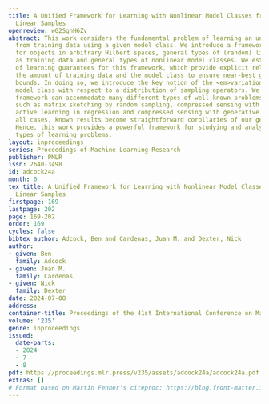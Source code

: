 ```yaml
---
title: A Unified Framework for Learning with Nonlinear Model Classes from Arbitrary
  Linear Samples
openreview: wG2SgnH6Zv
abstract: This work considers the fundamental problem of learning an unknown object
  from training data using a given model class. We introduce a framework that allows
  for objects in arbitrary Hilbert spaces, general types of (random) linear measurements
  as training data and general types of nonlinear model classes. We establish a series
  of learning guarantees for this framework, which provide explicit relations between
  the amount of training data and the model class to ensure near-best generalization
  bounds. In doing so, we introduce the key notion of the <em>variation</em> of a
  model class with respect to a distribution of sampling operators. We show that this
  framework can accommodate many different types of well-known problems of interest,
  such as matrix sketching by random sampling, compressed sensing with isotropic vectors,
  active learning in regression and compressed sensing with generative models. In
  all cases, known results become straightforward corollaries of our general theory.
  Hence, this work provides a powerful framework for studying and analyzing many different
  types of learning problems.
layout: inproceedings
series: Proceedings of Machine Learning Research
publisher: PMLR
issn: 2640-3498
id: adcock24a
month: 0
tex_title: A Unified Framework for Learning with Nonlinear Model Classes from Arbitrary
  Linear Samples
firstpage: 169
lastpage: 202
page: 169-202
order: 169
cycles: false
bibtex_author: Adcock, Ben and Cardenas, Juan M. and Dexter, Nick
author:
- given: Ben
  family: Adcock
- given: Juan M.
  family: Cardenas
- given: Nick
  family: Dexter
date: 2024-07-08
address:
container-title: Proceedings of the 41st International Conference on Machine Learning
volume: '235'
genre: inproceedings
issued:
  date-parts:
  - 2024
  - 7
  - 8
pdf: https://proceedings.mlr.press/v235/assets/adcock24a/adcock24a.pdf
extras: []
# Format based on Martin Fenner's citeproc: https://blog.front-matter.io/posts/citeproc-yaml-for-bibliographies/
---
```

